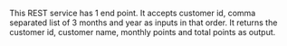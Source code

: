 This REST service has 1 end point.
It accepts customer id, comma separated list of 3 months and year as inputs in that order.
It returns the customer id, customer name, monthly points and total points as output.

